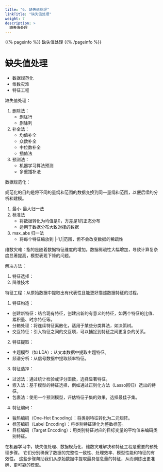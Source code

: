 ```yaml
---
title: "6. 缺失值处理"
linkTitle: "缺失值处理"
weight: 7
description: >
  缺失值处理
---
```


{{% pageinfo %}}
缺失值处理
{{% /pageinfo %}}


# 缺失值处理

- 数据规范化
- 维数灾难
- 特征工程


缺失值处理：
1. 删除法：
    - 删除行
    - 删除列
2. 补全法：
    - 均值补全
    - 众数补全
    - 中位数补全
    - 插值法
3. 预测法：
    - 机器学习算法预测
    - 多重插补法


数据规范化：

规范化的目的是将不同的量纲和范围的数据变换到同一量纲和范围，以便后续的分析和建模。

1. 最小-最大归一法
2. 标准法
    - 将数据转化为均值是0，方差是1的正态分布
    - 适用于数据分布大致对撑的数据
3. max_abs 归一法
    - 将每个特征缩放到 |-1,1|范围，但不会改变数据的稀疏性


维数灾难：指的是随着数据特征维度的增加，数据稀疏性大幅增加，导致计算复杂度显著提高，模型表现下降的问题。

解决方法：

1. 特征选择：
2. 降维技术


特征工程：从原始数据中提取出有代表性且能更好描述数据特征的过程。

1. 特征构造：
  - 创建新特征：结合现有特征，创建出新的有意义的特征，如两个特征的比值、累积量、时序特征等。
  - 分箱处理：将连续特征离散化，适用于某些分类算法，如决策树。
  - 交互特征：引入特征之间的交互项，可以捕捉到特征之间更复杂的关系。

2. 特征提取：
  - 主题模型（如 LDA）：从文本数据中提取主题特征。
  - 频谱分析：从信号数据中提取频率特征。

3. 特征选择：
  - 过滤法：通过统计检验或评分函数，选择显著特征。
  - 嵌入法：基于模型的特征选择，例如通过正则化方法（Lasso回归）选出的特征。
  - 包裹法：使用一个预测模型，评估特征子集的效果，选择最佳子集。

4. 特征编码：
  - 独热编码（One-Hot Encoding）：将类别特征转化为二元矩阵。
  - 标签编码（Label Encoding）：将类别特征转化为整数标签。
  - 目标编码（Target Encoding）：用类别特征对应的目标变量的平均值来编码类别特征。


在机器学习中，缺失值处理、数据规范化、维数灾难解决和特征工程是重要的预处理步骤。
它们分别确保了数据的完整性一致性、处理效率、模型性能和特征的有效性。
这些步骤帮助我们从原始数据中提取最具信息量的特征，从而训练出更准确、更可靠的模型。